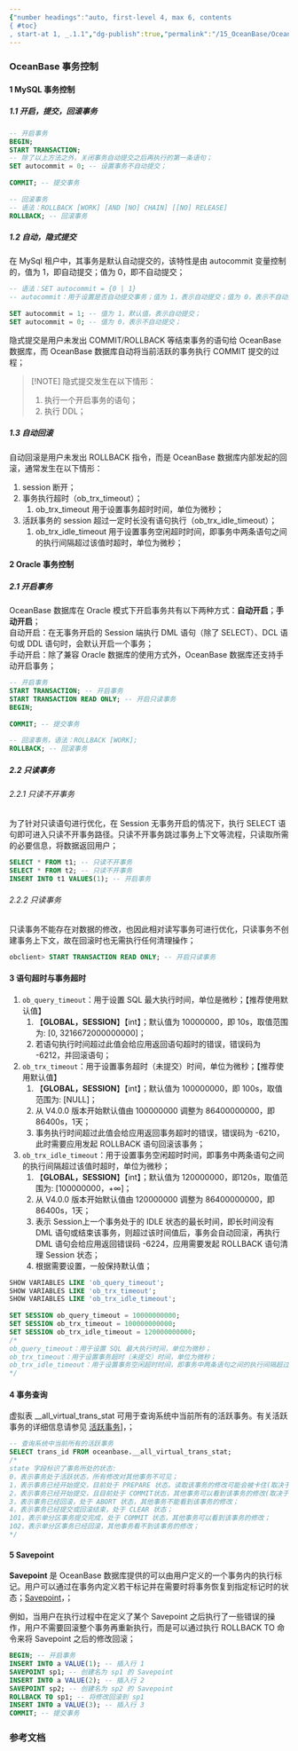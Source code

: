 ```yaml
---
{"number headings":"auto, first-level 4, max 6, contents
{ #toc}
, start-at 1, _.1.1","dg-publish":true,"permalink":"/15_OceanBase/OceanBase 事务控制/","dgPassFrontmatter":true}
---
```



### OceanBase 事务控制
#### 1 MySQL 事务控制  
##### 1.1 开启，提交，回滚事务  

```sql  
-- 开启事务  
BEGIN;  
START TRANSACTION;  
-- 除了以上方法之外，关闭事务自动提交之后再执行的第一条语句；  
SET autocommit = 0; -- 设置事务不自动提交；  
  
COMMIT; -- 提交事务  
  
-- 回滚事务  
-- 语法：ROLLBACK [WORK] [AND [NO] CHAIN] [[NO] RELEASE]  
ROLLBACK; -- 回滚事务  
```  

##### 1.2 自动，隐式提交  
在 MySql 租户中，其事务是默认自动提交的，该特性是由 autocommit 变量控制的，值为 1，即自动提交；值为 0，即不自动提交；  

```sql  
-- 语法：SET autocommit = {0 | 1}  
-- autocommit：用于设置是否自动提交事务；值为 1，表示自动提交；值为 0，表示不自动提交；  
  
SET autocommit = 1; -- 值为 1，默认值，表示自动提交；  
SET autocommit = 0; -- 值为 0，表示不自动提交；  
```  

隐式提交是用户未发出 COMMIT/ROLLBACK 等结束事务的语句给 OceanBase 数据库，而 OceanBase 数据库自动将当前活跃的事务执行 COMMIT 提交的过程；

> [!NOTE] 隐式提交发生在以下情形：  
> 1. 执行一个开启事务的语句；  
> 2. 执行 DDL；  


##### 1.3 自动回滚  
自动回滚是用户未发出 ROLLBACK 指令，而是 OceanBase 数据库内部发起的回滚，通常发生在以下情形：  
  
1. session 断开；  
2. 事务执行超时（ob_trx_timeout）；  
	1. ob_trx_timeout 用于设置事务超时时间，单位为微秒；  
3. 活跃事务的 session 超过一定时长没有语句执行（ob_trx_idle_timeout）；  
	1. ob_trx_idle_timeout 用于设置事务空闲超时时间，即事务中两条语句之间的执行间隔超过该值时超时，单位为微秒；  


#### 2 Oracle 事务控制  
##### 2.1 开启事务  
OceanBase 数据库在 Oracle 模式下开启事务共有以下两种方式：**自动开启**；**手动开启**；  
自动开启：在无事务开启的 Session 端执行 DML 语句（除了 SELECT）、DCL 语句或 DDL 语句时，会默认开启一个事务；  
手动开启：除了兼容 Oracle 数据库的使用方式外，OceanBase 数据库还支持手动开启事务；

```sql  
-- 开启事务  
START TRANSACTION; -- 开启事务  
START TRANSACTION READ ONLY; -- 开启只读事务  
BEGIN;  
  
COMMIT; -- 提交事务  
  
-- 回滚事务，语法：ROLLBACK [WORK];  
ROLLBACK; -- 回滚事务  
```  

##### 2.2 只读事务  
###### 2.2.1 只读不开事务  

为了针对只读语句进行优化，在 Session 无事务开启的情况下，执行 SELECT 语句即可进入只读不开事务路径。只读不开事务跳过事务上下文等流程，只读取所需的必要信息，将数据返回用户；

```sql  
SELECT * FROM t1; -- 只读不开事务  
SELECT * FROM t2; -- 只读不开事务  
INSERT INTO t1 VALUES(1); -- 开启事务  
```  

###### 2.2.2 只读事务  

只读事务不能存在对数据的修改，也因此相对读写事务可进行优化，只读事务不创建事务上下文，故在回滚时也无需执行任何清理操作；

```sql  
obclient> START TRANSACTION READ ONLY; -- 开启只读事务  
```  

#### 3 语句超时与事务超时  
  
1. `ob_query_timeout`：用于设置 SQL 最大执行时间，单位是微秒；【推荐使用默认值】  
	1. 【**GLOBAL，SESSION**】【int】；默认值为 10000000，即 10s，取值范围为: [0, 3216672000000000]；  
	2. 若语句执行时间超过此值会给应用返回语句超时的错误，错误码为 -6212，并回滚语句；  
2. `ob_trx_timeout`：用于设置事务超时（未提交）时间，单位为微秒；【推荐使用默认值】  
	1. 【**GLOBAL，SESSION**】【int】；默认值为 100000000，即 100s，取值范围为: [NULL]； 
	2. 从 V4.0.0 版本开始默认值由 100000000 调整为 86400000000，即 86400s，1天；  
	3. 事务执行时间超过此值会给应用返回事务超时的错误，错误码为 -6210，此时需要应用发起 ROLLBACK 语句回滚该事务；  
3. `ob_trx_idle_timeout`：用于设置事务空闲超时时间，即事务中两条语句之间的执行间隔超过该值时超时，单位为微秒；  
	1. 【**GLOBAL，SESSION**】【int】；默认值为 120000000，即120s，取值范围为: [100000000，+∞]；  
	2. 从 V4.0.0 版本开始默认值由 120000000 调整为 86400000000，即 86400s，1天；  
	3. 表示 Session上一个事务处于的 IDLE 状态的最长时间，即长时间没有 DML 语句或结束该事务，则超过该时间值后，事务会自动回滚，再执行 DML 语句会给应用返回错误码 -6224，应用需要发起 ROLLBACK 语句清理 Session 状态；  
	4. 根据需要设置，一般保持默认值；  

```sql  
SHOW VARIABLES LIKE 'ob_query_timeout';  
SHOW VARIABLES LIKE 'ob_trx_timeout';  
SHOW VARIABLES LIKE 'ob_trx_idle_timeout';  
  
SET SESSION ob_query_timeout = 10000000000;  
SET SESSION ob_trx_timeout = 100000000000;  
SET SESSION ob_trx_idle_timeout = 120000000000;  
/*  
ob_query_timeout：用于设置 SQL 最大执行时间，单位为微秒；  
ob_trx_timeout：用于设置事务超时（未提交）时间，单位为微秒；  
ob_trx_idle_timeout：用于设置事务空闲超时时间，即事务中两条语句之间的执行间隔超过该值时超时，单位为微秒；  
*/  
```  


#### 4 事务查询  
虚拟表 \_\_all_virtual_trans_stat 可用于查询系统中当前所有的活跃事务。有关活跃事务的详细信息请参见 [活跃事务](https://www.oceanbase.com/docs/enterprise-oceanbase-database-cn-10000000000356643)]，；  

```sql  
-- 查询系统中当前所有的活跃事务  
SELECT trans_id FROM oceanbase.__all_virtual_trans_stat;  
/*  
state 字段标识了事务所处的状态:  
0，表示事务处于活跃状态，所有修改对其他事务不可见；  
1，表示事务已经开始提交，目前处于 PREPARE 状态，读取该事务的修改可能会被卡住(取决于版本号)；  
2，表示事务已经开始提交，且目前处于 COMMIT状态，其他事务可以看到该事务的修改(取决于版本号)；  
3，表示事务已经回滚，处于 ABORT 状态，其他事务不能看到该事务的修改；  
4，表示事务已经提交或回滚结束，处于 CLEAR 状态；  
101，表示单分区事务提交完成，处于 COMMIT 状态，其他事务可以看到该事务的修改；  
102，表示单分区事务已经回滚，其他事务看不到该事务的修改；  
*/  
```  


#### 5 Savepoint  

**Savepoint** 是 OceanBase 数据库提供的可以由用户定义的一个事务内的执行标记。用户可以通过在事务内定义若干标记并在需要时将事务恢复到指定标记时的状态；[Savepoint](https://www.oceanbase.com/docs/enterprise-oceanbase-database-cn-10000000000356644)，；  

例如，当用户在执行过程中在定义了某个 Savepoint 之后执行了一些错误的操作，用户不需要回滚整个事务再重新执行，而是可以通过执行 ROLLBACK TO 命令来将 Savepoint 之后的修改回滚；  

```sql  
BEGIN; -- 开启事务  
INSERT INTO a VALUE(1); -- 插入行 1  
SAVEPOINT sp1; -- 创建名为 sp1 的 Savepoint  
INSERT INTO a VALUE(2); -- 插入行 2  
SAVEPOINT sp2; -- 创建名为 sp2 的 Savepoint  
ROLLBACK TO sp1; -- 将修改回滚到 sp1  
INSERT INTO a VALUE(3); -- 插入行 3  
COMMIT; -- 提交事务  
```


### 参考文档



